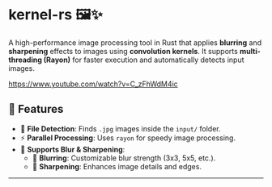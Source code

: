 # kernel-rs 🖼️✨
A high-performance image processing tool in Rust that applies **blurring** and **sharpening** effects to images using **convolution kernels**. It supports **multi-threading (Rayon)** for faster execution and automatically detects input images.

https://www.youtube.com/watch?v=C_zFhWdM4ic

## 🚀 Features
- 📂 **File Detection**: Finds `.jpg` images inside the `input/` folder.
- ⚡ **Parallel Processing**: Uses `rayon` for speedy image processing.
- 🎨 **Supports Blur & Sharpening**:
  - 🔹 **Blurring**: Customizable blur strength (3x3, 5x5, etc.).
  - 🔹 **Sharpening**: Enhances image details and edges.

---